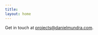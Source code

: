 ```yaml
---
title:
layout: home
---
```


Get in touch at [projects@danielmundra.com](mailto:projects@danielmundra.com).
